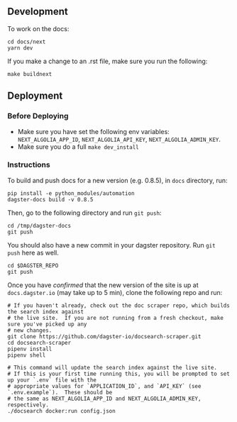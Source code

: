 ## Development

To work on the docs:

```
cd docs/next
yarn dev
```

If you make a change to an .rst file, make sure you run the following:

    make buildnext

## Deployment

### Before Deploying

- Make sure you have set the following env variables: `NEXT_ALGOLIA_APP_ID`, `NEXT_ALGOLIA_API_KEY`, `NEXT_ALGOLIA_ADMIN_KEY`.
- Make sure you do a full `make dev_install`

### Instructions

To build and push docs for a new version (e.g. 0.8.5), in `docs` directory, run:

```
pip install -e python_modules/automation
dagster-docs build -v 0.8.5
```

Then, go to the following directory and run `git push`:

```
cd /tmp/dagster-docs
git push
```

You should also have a new commit in your dagster repository. Run `git push` here as well.

```
cd $DAGSTER_REPO
git push
```

Once you have _confirmed_ that the new version of the site is up at `docs.dagster.io` (may take up to 5 min), clone the following repo and run:

```
# If you haven't already, check out the doc scraper repo, which builds the search index against
# the live site.  If you are not running from a fresh checkout, make sure you've picked up any
# new changes.
git clone https://github.com/dagster-io/docsearch-scraper.git
cd docsearch-scraper
pipenv install
pipenv shell

# This command will update the search index against the live site.
# If this is your first time running this, you will be prompted to set up your `.env` file with the
# appropriate values for `APPLICATION_ID`, and `API_KEY` (see `.env.example`).  These should be
# the same as NEXT_ALGOLIA_APP_ID and NEXT_ALGOLIA_ADMIN_KEY, respectively.
./docsearch docker:run config.json
```
